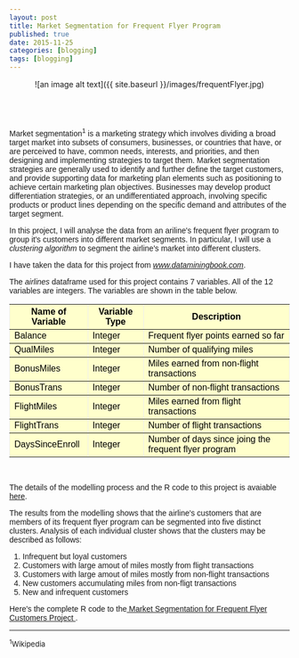 ```yaml
---
layout: post
title: Market Segmentation for Frequent Flyer Program
published: true
date: 2015-11-25
categories: [blogging]
tags: [blogging]
---
```

<center>![an image alt text]({{ site.baseurl }}/images/frequentFlyer.jpg)</center>

<br>
<br>
<div class="fb-like" data-send="true" data-width="450" data-show-faces="true"></div>
<br>
<br>
<font face="arial">
Market segmentation<sup>1</sup> is a marketing strategy which involves dividing a broad target market into subsets of consumers, businesses, or countries that have, or are perceived to have, common needs, interests, and priorities, and then designing and implementing strategies to target them. Market segmentation strategies are generally used to identify and further define the target customers, and provide supporting data for marketing plan elements such as positioning to achieve certain marketing plan objectives. Businesses may develop product differentiation strategies, or an undifferentiated approach, involving specific products or product lines depending on the specific demand and attributes of the target segment.

In this project, I will analyse the data from an ariline's frequent flyer program to group it's customers into different market segments. In particular, I will use a <i>clustering algorithm</i> to segment the airline's market into different clusters.

I have taken the data for this project from <i>www.dataminingbook.com</i>.

The <i>airlines</i> dataframe used for this project contains 7 variables. All of the 12 variables are integers. The variables are shown in the table below.

<table border="1" style="background-color:#FFFFCC;border-collapse:collapse;border:1px;color:#000000;width:100%" cellpadding="5" cellspacing="3">
	<tr>
		<th>Name of Variable</th>
		<th>Variable Type</th>
		<th>Description</th>
	</tr>
	<tr>
		<td>Balance</td>
		<td>Integer</td>
		<td>Frequent flyer points earned so far</td>
	</tr>
	<tr>
		<td>QualMiles</td>
		<td>Integer</td>
		<td>Number of qualifying miles</td>
	</tr>
	<tr>
		<td>BonusMiles</td>
		<td>Integer</td>
		<td>Miles earned from non-flight transactions</td>
	</tr>
	<tr>
		<td>BonusTrans</td>
		<td>Integer</td>
		<td>Number of non-flight transactions</td>
	</tr>
	<tr>
		<td>FlightMiles</td>
		<td>Integer</td>
		<td>Miles earned from flight transactions</td>
	</tr>
	<tr>
		<td>FlightTrans</td>
		<td>Integer</td>
		<td>Number of flight transactions</td>
	</tr>
	<tr>
		<td>DaysSinceEnroll</td>
		<td>Integer</td>
		<td>Number of days since joing the frequent flyer program </td>
	</tr>
</table>
<br>

The details of the modelling process and the R code to this project is avaiable <a href = "http://sachinshrestha.github.io/frequentFlyerCode/"> here</a>. 

The results from the modelling shows that the airline's customers that are members of its frequent flyer program can be segmented into five distinct clusters. Analysis of each individual cluster shows that the clusters may be described as follows: 

<ol>
<li>Infrequent but loyal customers</li>
<li>Customers with large amout of miles mostly from flight transactions</li>
<li>Customers with large amout of miles mostly from non-flight transactions</li>
<li>New customers accumulating miles from non-fligt transactions</li>
<li>New and infrequent customers</li>  
</ol>


Here's the complete R code to the<a href = "http://sachinshrestha.github.io/frequentFlyerCode/"> Market Segmentation for Frequent Flyer Customers Project </a>.
</font>

--------------------------------------------------------------------------------------------------------------------------------------
<font size=2><sup>1</sup>Wikipedia</font>

<div id="fb-root"></div>
<script>(function(d, s, id) {
  var js, fjs = d.getElementsByTagName(s)[0];
  if (d.getElementById(id)) return;
  js = d.createElement(s); js.id = id;
  js.src = "//connect.facebook.net/en_US/all.js#xfbml=1";
  fjs.parentNode.insertBefore(js, fjs);
}(document, 'script', 'facebook-jssdk'));</script>

